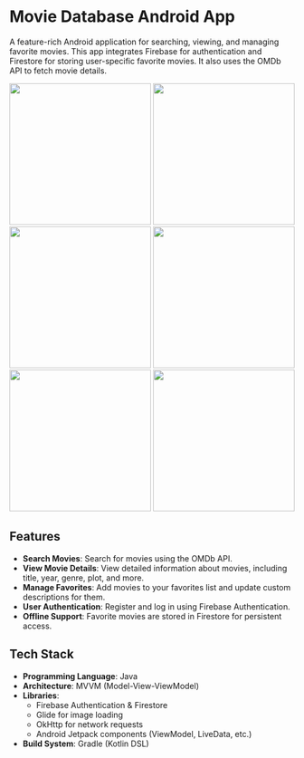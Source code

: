 # Movie Database Android App

A feature-rich Android application for searching, viewing, and managing favorite movies. This app integrates Firebase for authentication and Firestore for storing user-specific favorite movies. It also uses the OMDb API to fetch movie details.

<img src="https://github.com/user-attachments/assets/6935d788-b689-40c5-b3d7-4d4f3b952bcc" width="250" />
<img src="https://github.com/user-attachments/assets/c0342bdc-4db4-412b-a628-fb30dd03e0f3" width="250" />
<img src="https://github.com/user-attachments/assets/0f53db50-bc0a-4a04-9a86-b60eb4979b44" width="250" />
<img src="https://github.com/user-attachments/assets/837fffc8-85fe-4074-9317-7eccbac5aa3c" width="250" />
<img src="https://github.com/user-attachments/assets/90465365-1667-491a-ae72-4b0acbdbc46d" width="250" />
<img src="https://github.com/user-attachments/assets/20f1fb7e-ec3e-4af3-a5e9-89d8d3632aba" width="250" />

## Features
- **Search Movies**: Search for movies using the OMDb API.
- **View Movie Details**: View detailed information about movies, including title, year, genre, plot, and more.
- **Manage Favorites**: Add movies to your favorites list and update custom descriptions for them.
- **User Authentication**: Register and log in using Firebase Authentication.
- **Offline Support**: Favorite movies are stored in Firestore for persistent access.

## Tech Stack
- **Programming Language**: Java
- **Architecture**: MVVM (Model-View-ViewModel)
- **Libraries**:
  - Firebase Authentication & Firestore
  - Glide for image loading
  - OkHttp for network requests
  - Android Jetpack components (ViewModel, LiveData, etc.)
- **Build System**: Gradle (Kotlin DSL)
